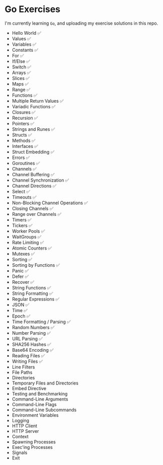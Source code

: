 # Go Exercises

I'm currently learning `Go`, and uploading my exercise solutions in this repo.

- Hello World ✅
- Values ✅
- Variables ✅
- Constants ✅
- For ✅
- If/Else ✅
- Switch ✅
- Arrays ✅
- Slices ✅
- Maps ✅
- Range ✅
- Functions ✅
- Multiple Return Values ✅
- Variadic Functions ✅
- Closures ✅
- Recursion ✅
- Pointers ✅
- Strings and Runes ✅
- Structs ✅
- Methods ✅
- Interfaces ✅
- Struct Embedding ✅
- Errors ✅
- Goroutines ✅
- Channels ✅
- Channel Buffering ✅
- Channel Synchronization ✅
- Channel Directions ✅
- Select ✅
- Timeouts ✅
- Non-Blocking Channel Operations ✅
- Closing Channels ✅
- Range over Channels ✅
- Timers ✅
- Tickers ✅
- Worker Pools ✅
- WaitGroups ✅
- Rate Limiting ✅
- Atomic Counters ✅
- Mutexes ✅
- Sorting ✅
- Sorting by Functions ✅
- Panic ✅
- Defer ✅
- Recover ✅
- String Functions ✅
- String Formatting ✅
- Regular Expressions ✅
- JSON ✅
- Time ✅
- Epoch ✅
- Time Formatting / Parsing ✅
- Random Numbers ✅
- Number Parsing ✅
- URL Parsing ✅
- SHA256 Hashes ✅
- Base64 Encoding ✅
- Reading Files ✅
- Writing Files ✅
- Line Filters
- File Paths
- Directories
- Temporary Files and Directories
- Embed Directive
- Testing and Benchmarking
- Command-Line Arguments
- Command-Line Flags
- Command-Line Subcommands
- Environment Variables
- Logging
- HTTP Client
- HTTP Server
- Context
- Spawning Processes
- Exec'ing Processes
- Signals
- Exit
